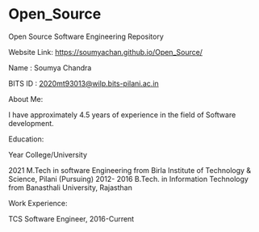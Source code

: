 # Open_Source
Open Source Software Engineering Repository

Website Link: https://soumyachan.github.io/Open_Source/

Name : Soumya Chandra

BITS ID : 2020mt93013@wilp.bits-pilani.ac.in

About Me: 

I have approximately 4.5 years of experience in the field of Software development.


Education:

Year College/University

2021 M.Tech in software Engineering from Birla Institute of Technology & Science, Pilani (Pursuing)
2012- 2016 B.Tech. in Information Technology from Banasthali University, Rajasthan

Work Experience:

TCS Software Engineer, 2016-Current

